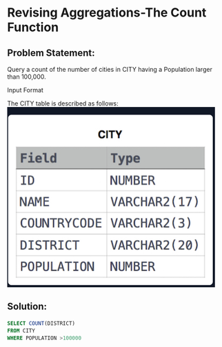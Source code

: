#  Revising Aggregations-The Count Function

## Problem Statement:
Query a count of the number of cities in CITY having a Population larger than 100,000.<br>

Input Format<br>

The CITY table is described as follows:
![](./Images/City.PNG)<br>

## Solution:
``` SQL
SELECT COUNT(DISTRICT)
FROM CITY
WHERE POPULATION >100000